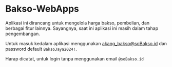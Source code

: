 # Bakso-WebApps

Aplikasi ini dirancang untuk mengelola harga bakso, pembelian, dan berbagai fitur lainnya. Sayangnya, saat ini aplikasi ini masih dalam tahap pengembangan.

Untuk masuk kedalam aplikasi menggunakan akang_bakso@soBakso.id dan password default `BaksoJaya2024!`. 

Harap dicatat, untuk login tanpa menggunakan email `@soBakso.id`
